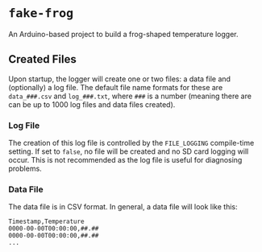 # `fake-frog`

An Arduino-based project to build a frog-shaped temperature logger.

## Created Files

Upon startup, the logger will create one or two files: a data file and
(optionally) a log file.  The default file name formats for these are
`data_###.csv` and `log_###.txt`, where `###` is a number (meaning
there are can be up to 1000 log files and data files created).

### Log File

The creation of this log file is controlled by the `FILE_LOGGING` compile-time
setting. If set to `false`, no file will be created and no SD card logging will
occur. This is not recommended as the log file is useful for diagnosing
problems.

### Data File

The data file is in CSV format. In general, a data file will look like this:

```
Timestamp,Temperature
0000-00-00T00:00:00,##.##
0000-00-00T00:00:00,##.##
...
```
